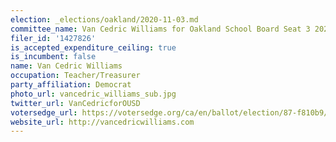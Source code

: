 ```yaml
---
election: _elections/oakland/2020-11-03.md
committee_name: Van Cedric Williams for Oakland School Board Seat 3 2020
filer_id: '1427826'
is_accepted_expenditure_ceiling: true
is_incumbent: false
name: Van Cedric Williams
occupation: Teacher/Treasurer
party_affiliation: Democrat
photo_url: vancedric_williams_sub.jpg
twitter_url: VanCedricforOUSD
votersedge_url: https://votersedge.org/ca/en/ballot/election/87-f810b9/address/null/zip/94611/contests/contest/21296/candidate/151500?&cty=ca%2falm&date=2020-11-03
website_url: http://vancedricwilliams.com
---
```

